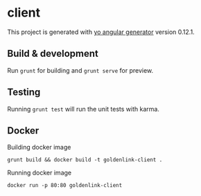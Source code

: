 # client

This project is generated with [yo angular generator](https://github.com/yeoman/generator-angular)
version 0.12.1.

## Build & development

Run `grunt` for building and `grunt serve` for preview.

## Testing

Running `grunt test` will run the unit tests with karma.

## Docker
Building docker image
```
grunt build && docker build -t goldenlink-client .
```
Running docker image 
```
docker run -p 80:80 goldenlink-client
```
